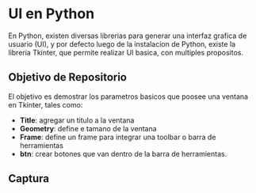 # UI en Python

En Python, existen diversas librerias para generar una interfaz grafica de usuario (UI), y por defecto luego de la instalacion de Python, existe la libreria Tkinter, que permite realizar UI basica, con multiples propositos. 

## Objetivo de Repositorio
El objetivo es demostrar los parametros basicos que poosee una ventana en Tkinter, tales como:

- **Title**: agregar un titulo a la ventana
- **Geometry**: define e tamano de la ventana
- **Frame**: define un frame para integrar una toolbar o barra de herramientas
- **btn**: crear botones que van dentro de la barra de herramientas. 

## Captura
